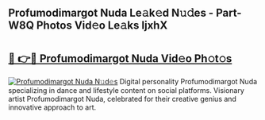 ## Profumodimargot Nuda Le𝚊k𝚎d N𝚞𝚍es - Part-W8Q Photos Vid𝚎o Le𝚊ks ljxhX

# <h2><a href="http://fbfazzu.evod.top/?m=Profumodimargot+Nuda">🔗 👉🔴 Profumodimargot Nuda Vid𝚎o Ph𝚘t𝚘s</a></h2>

[![Profumodimargot Nuda N𝚞d𝚎s](https://i.imgur.com/8V9OHl7.gif)](http://fbfazzu.evod.top/?m=Profumodimargot+Nuda)
Digital personality Profumodimargot Nuda specializing in dance and lifestyle content on social platforms. Visionary artist Profumodimargot Nuda, celebrated for their creative genius and innovative approach to art. 
